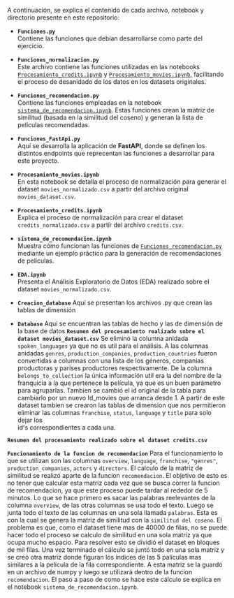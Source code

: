A continuación, se explica el contenido de cada archivo, notebook y directorio presente en este repositorio:

- **`Funciones.py`**  
  Contiene las funciones que debían desarrollarse como parte del ejercicio.

- **`Funciones_normalizacion.py`**  
  Este archivo contiene las funciones utilizadas en las notebooks 
  [`Procesamiento_credits.ipynb`](Procesamiento_credits.ipynb) y 
  [`Procesamiento_movies.ipynb`](Procesamiento_movies.ipynb), facilitando el 
  proceso de desanidado de los datos en los datasets originales.

- **`Funciones_recomendacion.py`**  
  Contiene las funciones empleadas en la notebook 
  [`sistema_de_recomendacion.ipynb`](sistema_de_recomendacion.ipynb). Estas 
  funciones crean la matriz de similitud (basada en la similitud del coseno) y 
  generan la lista de películas recomendadas.

- **`Funciones_FastApi.py`**  
  Aquí se desarrolla la aplicación de **FastAPI**, donde se definen los distintos 
  endpoints que reprecentan las funciones a desarrollar para este proyecto.

- **`Procesamiento_movies.ipynb`**  
  En esta notebook se detalla el proceso de normalización para generar el dataset 
  `movies_normalizado.csv` a partir del archivo original `movies_dataset.csv`.

- **`Procesamiento_credits.ipynb`**  
  Explica el proceso de normalización para crear el dataset `credits_normalizado.csv`
  a partir del archivo `credits.csv`.

- **`sistema_de_recomendacion.ipynb`**  
  Muestra cómo funcionan las funciones de 
  [`Funciones_recomendacion.py`](Funciones_recomendacion.py) mediante un 
  ejemplo práctico para la generación de recomendaciones de películas.

- **`EDA.ipynb`**  
  Presenta el Análisis Exploratorio de Datos (EDA) realizado sobre el dataset 
  `movies_normalizado.csv`.
  
- **`Creacion_database`**
  Aquí se presentan los archivos .py que crean las tablas de dimensión

- **`Database`**
  Aquí se encuentran las tablas de hecho y las de dimensión de la base de datos
**`Resumen del procesamiento realizado sobre el dataset movies_dataset.csv`**
  Se eliminó la columna anidada `spoken_languages` ya que no es util para el análisis. A las columnas anidadas `genres`, `production_companies`, `production_countries` fueron convertidas a   columnas con una lista de los géneros, companias productoras y parises productores respectivamente. De la columna `belongs_to_collection` la única información util era la del nombre de     la franquicia a la que pertenece la película, ya que es un buen parámetro para agruparlas. Tambien se cambió el id original de la tabla para cambiarlo por un nuevo Id_movies que arranca    desde 1. A partir de este dataset tambien se crearon las tablas de dimension que nos permitieron eliminar las columnas `franchise`, `status`, `language` y `title` para solo dejar los     
  id's   correspondientes a cada una.

**`Resumen del procesamiento realizado sobre el dataset credits.csv`**

**`Funcionamiento de la funcion de recomendacion`** 
Para el funcionamiento lo que se utilizan son las columnas `overview`, `language`, `franchise`, `"genres"`, `production_companies`, `actors` y `directors`. El calculo de la matriz de similitud se realizó aparte de la funcion `recomendacion`. El objetivo de esto es no tener que calcular esta matriz cada vez que se busca correr la funcion de recomendacion, ya que este proceso puede tardar al rededor de 5 minutos. Lo que se hace primero es sacar las palabras reelevantes de la columna `overview`, de las otras columnas se usa todo el texto. Luego se junta todo el texto de las columnas en una sola llamada `palabras`. Esta es con la cual se genera la matriz de similitud con la `similitud del coseno`. El problema es que, como el dataset tiene mas de 40000 de filas, no se puede hacer todo el proceso se calculo de similitud en una sola matriz ya que ocupa mucho espacio. Para resolver esto se dividió el dataset en bloques de mil filas. Una vez terminado el cálculo se juntó todo en una sola matriz y se creó otra matriz donde figuran los índices de las 5 palículas mas similares a la película de la fila correspondiente. A esta matriz se la guardó en un archivo de numpy y luego se utilizará dentro de la funcion `recomendacion`. 
El paso a paso de como se hace este cálculo se explica en el notebook `sistema_de_recomendacion.ipynb`.
